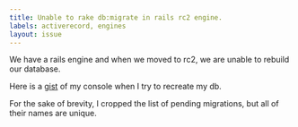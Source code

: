 ```yaml
---
title: Unable to rake db:migrate in rails rc2 engine.
labels: activerecord, engines
layout: issue
---
```


We have a rails engine and when we moved to rc2, we are unable to rebuild our database.

Here is a [gist](https://gist.github.com/KevinColemanInc/4fc0430e5bfdecb992b7) of my console when I try to recreate my db.

For the sake of brevity, I cropped the list of pending migrations, but all of their names are unique.

